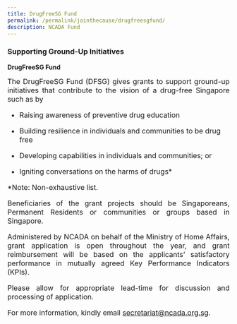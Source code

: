 ```yaml
---
title: DrugFreeSG Fund
permalink: /permalink/jointhecause/drugfreesgfund/
description: NCADA Fund
---
```

### Supporting Ground-Up Initiatives

<b>DrugFreeSG Fund</b>
	
<font size="3"><p align="justify"> The DrugFreeSG Fund (DFSG) gives grants to support ground-up initiatives that contribute to the vision of a drug-free Singapore such as by
	
* Raising awareness of preventive drug education
* Building resilience in individuals and communities to be drug free
* Developing capabilities in individuals and communities; or
* Igniting conversations on the harms of drugs* 

	</p>
	
*Note: Non-exhaustive list.
	
<p align="justify"> Beneficiaries of the grant projects should be Singaporeans, Permanent Residents or communities or groups based in Singapore. </p>

<p align="justify"> Administered by NCADA on behalf of the Ministry of Home Affairs, grant application is open throughout the year, and grant reimbursement will be based on the applicants’ satisfactory performance in mutually agreed Key Performance Indicators (KPIs). </p>
	

<p align="justify">Please allow for appropriate lead-time for discussion and processing of application. 
	
For more information, kindly email 
	secretariat@ncada.org.sg. </p> 
	
</font>